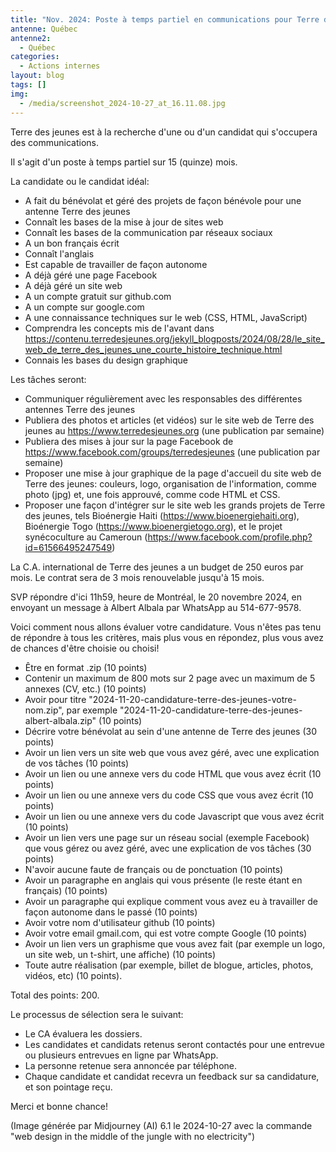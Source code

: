 ```yaml
---
title: "Nov. 2024: Poste à temps partiel en communications pour Terre des jeunes"
antenne: Québec
antenne2:
  - Québec
categories:
  - Actions internes
layout: blog
tags: []
img:
  - /media/screenshot_2024-10-27_at_16.11.08.jpg
---
```

Terre des jeunes est à la recherche d'une ou d'un candidat qui s'occupera des communications.

Il s'agit d'un poste à temps partiel sur 15 (quinze) mois.

La candidate ou le candidat idéal:

* A fait du bénévolat et géré des projets de façon bénévole pour une antenne Terre des jeunes
* Connaît les bases de la mise à jour de sites web
* Connaît les bases de la communication par réseaux sociaux
* A un bon français écrit
* Connaît l'anglais
* Est capable de travailler de façon autonome
* A déjà géré une page Facebook
* A déjà géré un site web
* A un compte gratuit sur github.com
* A un compte sur google.com
* A une connaissance techniques sur le web (CSS, HTML, JavaScript)
* Comprendra les concepts mis de l'avant dans https://contenu.terredesjeunes.org/jekyll_blogposts/2024/08/28/le_site_web_de_terre_des_jeunes_une_courte_histoire_technique.html
* Connais les bases du design graphique

Les tâches seront:

* Communiquer régulièrement avec les responsables des différentes antennes Terre des jeunes
* Publiera des photos et articles (et vidéos) sur le site web de Terre des jeunes au https://www.terredesjeunes.org (une publication par semaine)
* Publiera des mises à jour sur la page Facebook de https://www.facebook.com/groups/terredesjeunes (une publication par semaine)
* Proposer une mise à jour graphique de la page d'accueil du site web de Terre des jeunes: couleurs, logo, organisation de l'information, comme photo (jpg) et, une fois approuvé, comme code HTML et CSS.
* Proposer une façon d'intégrer sur le site web les grands projets de Terre des jeunes, tels Bioénergie Haiti (https://www.bioenergiehaiti.org), Bioénergie Togo (https://www.bioenergietogo.org), et le projet synécoculture au Cameroun (https://www.facebook.com/profile.php?id=61566495247549)

La C.A. international de Terre des jeunes a un budget de 250 euros par mois. Le contrat sera de 3 mois renouvelable jusqu'à 15 mois.

SVP répondre d'ici 11h59, heure de Montréal, le 20 novembre 2024, en envoyant un message à Albert Albala par WhatsApp au 514-677-9578.

Voici comment nous allons évaluer votre candidature. Vous n'êtes pas tenu de répondre à tous les critères, mais plus vous en répondez, plus vous avez de chances d'être choisie ou choisi!

* Être en format .zip (10 points)
* Contenir un maximum de 800 mots sur 2 page avec un maximum de 5 annexes (CV, etc.) (10 points)
* Avoir pour titre "2024-11-20-candidature-terre-des-jeunes-votre-nom.zip", par exemple "2024-11-20-candidature-terre-des-jeunes-albert-albala.zip" (10 points)
* Décrire votre bénévolat au sein d'une antenne de Terre des jeunes (30 points)
* Avoir un lien vers un site web que vous avez géré, avec une explication de vos tâches (10 points)
* Avoir un lien ou une annexe vers du code HTML que vous avez écrit (10 points)
* Avoir un lien ou une annexe vers du code CSS que vous avez écrit (10 points)
* Avoir un lien ou une annexe vers du code Javascript que vous avez écrit (10 points)
* Avoir un lien vers une page sur un réseau social (exemple Facebook) que vous gérez ou avez géré, avec une explication de vos tâches (30 points)
* N'avoir aucune faute de français ou de ponctuation (10 points)
* Avoir un paragraphe en anglais qui vous présente (le reste étant en français) (10 points)
* Avoir un paragraphe qui explique comment vous avez eu à travailler de façon autonome dans le passé (10 points)
* Avoir votre nom d'utilisateur github (10 points)
* Avoir votre email gmail.com, qui est votre compte Google (10 points)
* Avoir un lien vers un graphisme que vous avez fait (par exemple un logo, un site web, un t-shirt, une affiche) (10 points)
* Toute autre réalisation (par exemple, billet de blogue, articles, photos, vidéos, etc) (10 points).

Total des points: 200.

Le processus de sélection sera le suivant:

* Le CA évaluera les dossiers.
* Les candidates et candidats retenus seront contactés pour une entrevue ou plusieurs entrevues en ligne par WhatsApp.
* La personne retenue sera annoncée par téléphone.
* Chaque candidate et candidat recevra un feedback sur sa candidature, et son pointage reçu.

Merci et bonne chance!

(Image générée par Midjourney (AI) 6.1 le 2024-10-27 avec la commande "web design in the middle of the jungle with no electricity")